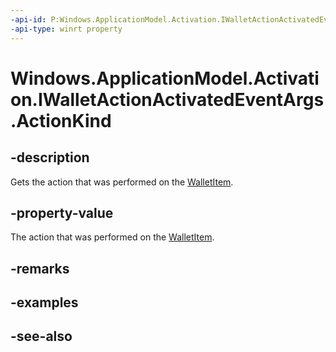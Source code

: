 ```yaml
---
-api-id: P:Windows.ApplicationModel.Activation.IWalletActionActivatedEventArgs.ActionKind
-api-type: winrt property
---
```


<!-- Property syntax
public Windows.ApplicationModel.Wallet.WalletActionKind ActionKind { get; }
-->

# Windows.ApplicationModel.Activation.IWalletActionActivatedEventArgs.ActionKind

## -description
Gets the action that was performed on the [WalletItem](../windows.applicationmodel.wallet/walletitem.md).

## -property-value
The action that was performed on the [WalletItem](../windows.applicationmodel.wallet/walletitem.md).

## -remarks

## -examples

## -see-also
